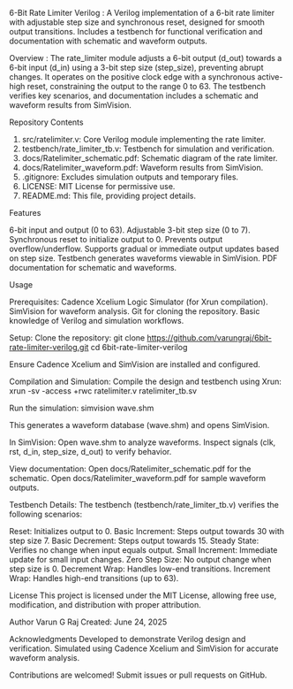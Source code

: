 6-Bit Rate Limiter Verilog :
A Verilog implementation of a 6-bit rate limiter with adjustable step size and synchronous reset, designed for smooth output transitions. Includes a testbench for functional verification and documentation with schematic and waveform outputs.

Overview :
The rate_limiter module adjusts a 6-bit output (d_out) towards a 6-bit input (d_in) using a 3-bit step size (step_size), preventing abrupt changes. It operates on the positive clock edge with a synchronous active-high reset, constraining the output to the range 0 to 63. The testbench verifies key scenarios, and documentation includes a schematic and waveform results from SimVision.

Repository Contents

1. src/ratelimiter.v: Core Verilog module implementing the rate limiter.
2. testbench/rate_limiter_tb.v: Testbench for simulation and verification.
3. docs/Ratelimiter_schematic.pdf: Schematic diagram of the rate limiter.
4. docs/Ratelimiter_waveform.pdf: Waveform results from SimVision.
5. .gitignore: Excludes simulation outputs and temporary files.
6. LICENSE: MIT License for permissive use.
7. README.md: This file, providing project details.

Features

6-bit input and output (0 to 63).
Adjustable 3-bit step size (0 to 7).
Synchronous reset to initialize output to 0.
Prevents output overflow/underflow.
Supports gradual or immediate output updates based on step size.
Testbench generates waveforms viewable in SimVision.
PDF documentation for schematic and waveforms.

Usage

Prerequisites:
Cadence Xcelium Logic Simulator (for Xrun compilation).
SimVision for waveform analysis.
Git for cloning the repository.
Basic knowledge of Verilog and simulation workflows.

Setup:
Clone the repository:
git clone https://github.com/varungraj/6bit-rate-limiter-verilog.git
cd 6bit-rate-limiter-verilog

Ensure Cadence Xcelium and SimVision are installed and configured.


Compilation and Simulation:
Compile the design and testbench using Xrun:
xrun -sv -access +rwc ratelimiter.v ratelimiter_tb.sv

Run the simulation:
simvision wave.shm

This generates a waveform database (wave.shm) and opens SimVision.

In SimVision:
Open wave.shm to analyze waveforms.
Inspect signals (clk, rst, d_in, step_size, d_out) to verify behavior.


View documentation:
Open docs/Ratelimiter_schematic.pdf for the schematic.
Open docs/Ratelimiter_waveform.pdf for sample waveform outputs.


Testbench Details:
The testbench (testbench/rate_limiter_tb.v) verifies the following scenarios:

Reset: Initializes output to 0.
Basic Increment: Steps output towards 30 with step size 7.
Basic Decrement: Steps output towards 15.
Steady State: Verifies no change when input equals output.
Small Increment: Immediate update for small input changes.
Zero Step Size: No output change when step size is 0.
Decrement Wrap: Handles low-end transitions.
Increment Wrap: Handles high-end transitions (up to 63).

License
This project is licensed under the MIT License, allowing free use, modification, and distribution with proper attribution.

Author
Varun G Raj
Created: June 24, 2025

Acknowledgments
Developed to demonstrate Verilog design and verification.
Simulated using Cadence Xcelium and SimVision for accurate waveform analysis.


Contributions are welcomed! Submit issues or pull requests on GitHub.
